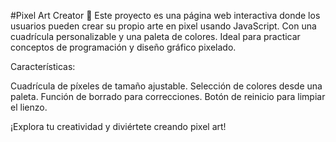 #Pixel Art Creator 🎨
Este proyecto es una página web interactiva donde los usuarios pueden crear su propio arte en pixel usando JavaScript. Con una cuadrícula personalizable y una paleta de colores. Ideal para practicar conceptos de programación y diseño gráfico pixelado.

Características:

Cuadrícula de píxeles de tamaño ajustable.
Selección de colores desde una paleta.
Función de borrado para correcciones.
Botón de reinicio para limpiar el lienzo.

¡Explora tu creatividad y diviértete creando pixel art!
